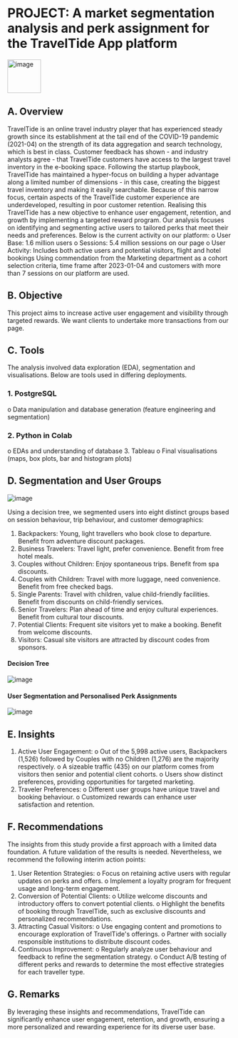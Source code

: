 # PROJECT: A market segmentation analysis and perk assignment for the TravelTide App platform
<img width="75" alt="image" src="https://github.com/user-attachments/assets/1eac79da-a897-40d8-9247-7dea4feee6db">

## A. Overview
TravelTide is an online travel industry player that has experienced steady growth since its establishment at the tail end of the COVID-19 pandemic (2021-04) on the strength of its data aggregation and search technology, which is best in class. Customer feedback has shown - and industry analysts agree - that TravelTide customers have access to the largest travel inventory in the e-booking space.
Following the startup playbook, TravelTide has maintained a hyper-focus on building a hyper advantage along a limited number of dimensions - in this case, creating the biggest travel inventory and making it easily searchable. Because of this narrow focus, certain aspects of the TravelTide customer experience are underdeveloped, resulting in poor customer retention. 
Realising this TravelTide has a new objective to enhance user engagement, retention, and growth by implementing a targeted reward program. Our analysis focuses on identifying and segmenting active users to tailored perks that meet their needs and preferences. 
Below is the current activity on our platform: 
o	User Base: 1.6 million users
o	Sessions: 5.4 million sessions on our page
o	User Activity: Includes both active users and potential visitors, flight and hotel bookings
Using commendation from the Marketing department as a cohort selection criteria, time frame after 2023-01-04 and customers with more than 7 sessions on our platform are used. 

## B. Objective
This project aims to increase active user engagement and visibility through targeted rewards. We want clients to undertake more transactions from our page.  
## C. Tools
The analysis involved data exploration (EDA), segmentation and visualisations. Below are tools used in differing deployments.
### 1.	PostgreSQL
o	Data manipulation and database generation (feature engineering and segmentation)
### 2.	Python in Colab
o	EDAs and understanding of database
3.	Tableau 
o	Final visualisations (maps, box plots, bar and histogram plots) 
## D. Segmentation and User Groups

![image](https://github.com/user-attachments/assets/492750ff-75b0-43f1-b9b8-b2f2d6da5ba1)

Using a decision tree, we segmented users into eight distinct groups based on session behaviour, trip behaviour, and customer demographics:
1.	Backpackers: Young, light travellers who book close to departure. Benefit from adventure discount packages.
2.	Business Travelers: Travel light, prefer convenience. Benefit from free hotel meals.
3.	Couples without Children: Enjoy spontaneous trips. Benefit from spa discounts.
4.	Couples with Children: Travel with more luggage, need convenience. Benefit from free checked bags.
5.	Single Parents: Travel with children, value child-friendly facilities. Benefit from discounts on child-friendly services.
6.	Senior Travelers: Plan ahead of time and enjoy cultural experiences. Benefit from cultural tour discounts.
7.	Potential Clients: Frequent site visitors yet to make a booking. Benefit from welcome discounts.
8.	Visitors: Casual site visitors are attracted by discount codes from sponsors.

#### Decision Tree 
 
![image](https://github.com/user-attachments/assets/f4fc6b35-845f-4df3-ad33-ad13e53fe88b)

#### User Segmentation and Personalised Perk Assignments

 ![image](https://github.com/user-attachments/assets/2e57c904-94ba-4ebe-a98e-3d3972a07c30)

## E. Insights
1.	Active User Engagement:
o	Out of the 5,998 active users, Backpackers (1,526) followed by Couples with no Children (1,276) are the majority respectively.
o	A sizeable traffic (435) on our platform comes from visitors  then senior and potential client cohorts.
o	Users show distinct preferences, providing opportunities for targeted marketing.
2.	Traveler Preferences:
o	Different user groups have unique travel and booking behaviour.
o	Customized rewards can enhance user satisfaction and retention.
## F. Recommendations
The insights from this study provide a first approach with a limited data foundation. A future validation of the results is needed. Nevertheless, we recommend the following interim action points: 
1.	User Retention Strategies:
o	Focus on retaining active users with regular updates on perks and offers.
o	Implement a loyalty program for frequent usage and long-term engagement.
2.	Conversion of Potential Clients:
o	Utilize welcome discounts and introductory offers to convert potential clients.
o	Highlight the benefits of booking through TravelTide, such as exclusive discounts and personalized recommendations.
3.	Attracting Casual Visitors:
o	Use engaging content and promotions to encourage exploration of TravelTide's offerings.
o	Partner with socially responsible institutions to distribute discount codes.
4.	Continuous Improvement:
o	Regularly analyze user behaviour and feedback to refine the segmentation strategy.
o	Conduct A/B testing of different perks and rewards to determine the most effective strategies for each traveller type.

## G. Remarks
By leveraging these insights and recommendations, TravelTide can significantly enhance user engagement, retention, and growth, ensuring a more personalized and rewarding experience for its diverse user base. 
